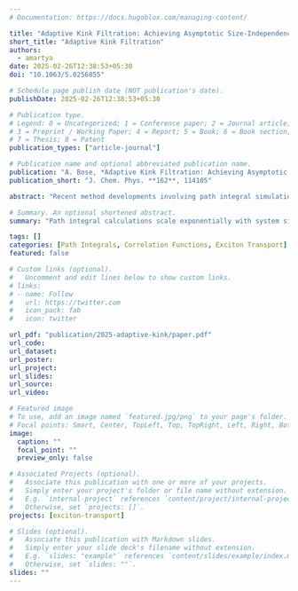 ```yaml
---
# Documentation: https://docs.hugoblox.com/managing-content/

title: "Adaptive Kink Filtration: Achieving Asymptotic Size-Independence of Path Integral Simulations Utilizing the Locality of Interactions"
short_title: "Adaptive Kink Filtration"
authors:
  - amartya
date: 2025-02-26T12:38:53+05:30
doi: "10.1063/5.0256855"

# Schedule page publish date (NOT publication's date).
publishDate: 2025-02-26T12:38:53+05:30

# Publication type.
# Legend: 0 = Uncategorized; 1 = Conference paper; 2 = Journal article;
# 3 = Preprint / Working Paper; 4 = Report; 5 = Book; 6 = Book section;
# 7 = Thesis; 8 = Patent
publication_types: ["article-journal"]

# Publication name and optional abbreviated publication name.
publication: "A. Bose, *Adaptive Kink Filtration: Achieving Asymptotic Size-Independence of Path Integral Simulations Utilizing the Locality of Interactions*, J. Chem. Phys. **162**, 114105 (2025)."
publication_short: "J. Chem. Phys. **162**, 114105"

abstract: "Recent method developments involving path integral simulations have come a long way in making these techniques practical for studying condensed phase non-equilibrium phenomena. One of the main difficulties that still needs to be surmounted is the scaling of the algorithms with the system dimensionality. The majority of recent techniques have only changed the order of this scaling (going from exponential to possibly a very high ordered polynomial) and not eased the dependence on the system size. In this current work, we introduce an adaptive kink filtration technique for path generation approach that leverages the locality of the interactions present in the system and the consequent sparsity of the propagator matrix to remove the asymptotic size dependence of the simulations for the propagation of reduced density matrices. This enables the simulation of larger systems at a significantly reduced cost. This technique can be used both for simulation of non-equilibrium dynamics and for equilibrium correlation functions, and is demonstrated here using examples from both. We show that the cost becomes constant with the dimensionality of the system. The only place where a system size-dependence still remains is the calculation of the dynamical maps or propagators which are important for the transfer tensor method. The cost of calculating this solvent-renormalized propagator is the same as the cost of propagating all the elements of the reduced density matrix, which scales as the square of the size. This adaptive kink-filtration technique promises to be instrumental in extending the affordability of path integral simulations for very large systems."

# Summary. An optional shortened abstract.
summary: "Path integral calculations scale exponentially with system sizes, making simulations of large systems prohibitively difficult. However, physical systems have certain constraints; interactions, for instance, are generally quite local. Is it possible to use these features to make the cost of path integral simulations indepedent of system size? Explore in depth..."

tags: []
categories: [Path Integrals, Correlation Functions, Exciton Transport]
featured: false

# Custom links (optional).
#   Uncomment and edit lines below to show custom links.
# links:
# - name: Follow
#   url: https://twitter.com
#   icon_pack: fab
#   icon: twitter

url_pdf: "publication/2025-adaptive-kink/paper.pdf"
url_code:
url_dataset:
url_poster:
url_project:
url_slides:
url_source:
url_video:

# Featured image
# To use, add an image named `featured.jpg/png` to your page's folder. 
# Focal points: Smart, Center, TopLeft, Top, TopRight, Left, Right, BottomLeft, Bottom, BottomRight.
image:
  caption: ""
  focal_point: ""
  preview_only: false

# Associated Projects (optional).
#   Associate this publication with one or more of your projects.
#   Simply enter your project's folder or file name without extension.
#   E.g. `internal-project` references `content/project/internal-project/index.md`.
#   Otherwise, set `projects: []`.
projects: [exciton-transport]

# Slides (optional).
#   Associate this publication with Markdown slides.
#   Simply enter your slide deck's filename without extension.
#   E.g. `slides: "example"` references `content/slides/example/index.md`.
#   Otherwise, set `slides: ""`.
slides: ""
---
```

